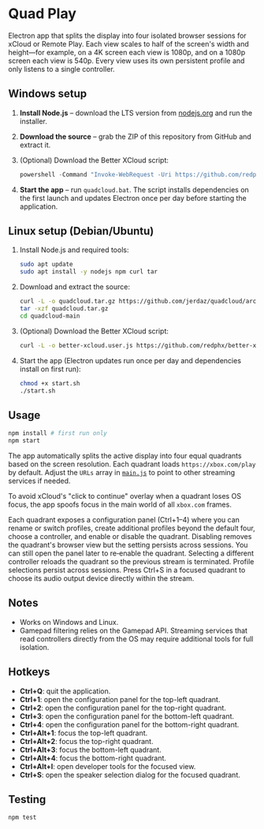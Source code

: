 # Quad Play

Electron app that splits the display into four isolated browser sessions for xCloud or Remote Play. Each view scales to half of the screen's width and height—for example, on a 4K screen each view is 1080p, and on a 1080p screen each view is 540p. Every view uses its own persistent profile and only listens to a single controller.

## Windows setup

1. **Install Node.js** – download the LTS version from [nodejs.org](https://nodejs.org) and run the installer.
2. **Download the source** – grab the ZIP of this repository from GitHub and extract it.
3. (Optional) Download the Better XCloud script:

   ```powershell
   powershell -Command "Invoke-WebRequest -Uri https://github.com/redphx/better-xcloud/releases/latest/download/better-xcloud.user.js -OutFile better-xcloud.user.js"
   ```

4. **Start the app** – run `quadcloud.bat`. The script installs dependencies on the first launch and updates Electron once per day before starting the application.

## Linux setup (Debian/Ubuntu)

1. Install Node.js and required tools:

   ```bash
   sudo apt update
   sudo apt install -y nodejs npm curl tar
   ```

2. Download and extract the source:

   ```bash
   curl -L -o quadcloud.tar.gz https://github.com/jerdaz/quadcloud/archive/refs/heads/main.tar.gz
   tar -xzf quadcloud.tar.gz
   cd quadcloud-main
   ```

3. (Optional) Download the Better XCloud script:

   ```bash
   curl -L -o better-xcloud.user.js https://github.com/redphx/better-xcloud/releases/latest/download/better-xcloud.user.js
   ```

4. Start the app (Electron updates run once per day and dependencies install on first run):

   ```bash
   chmod +x start.sh
   ./start.sh
   ```
## Usage

```bash
npm install # first run only
npm start
```


The app automatically splits the active display into four equal quadrants based on the screen resolution. Each quadrant loads `https://xbox.com/play` by default. Adjust the `URLs` array in [`main.js`](main.js) to point to other streaming services if needed.

To avoid xCloud's "click to continue" overlay when a quadrant loses OS focus, the app spoofs focus in the main world of all `xbox.com` frames.

Each quadrant exposes a configuration panel (Ctrl+1–4) where you can rename or switch profiles, create additional profiles beyond the default four, choose a controller, and enable or disable the quadrant. Disabling removes the quadrant's browser view but the setting persists across sessions. You can still open the panel later to re‑enable the quadrant. Selecting a different controller reloads the quadrant so the previous stream is terminated. Profile selections persist across sessions. Press Ctrl+S in a focused quadrant to choose its audio output device directly within the stream.

## Notes

- Works on Windows and Linux.
- Gamepad filtering relies on the Gamepad API. Streaming services that read controllers directly from the OS may require additional tools for full isolation.

## Hotkeys

- **Ctrl+Q**: quit the application.
- **Ctrl+1**: open the configuration panel for the top-left quadrant.
- **Ctrl+2**: open the configuration panel for the top-right quadrant.
- **Ctrl+3**: open the configuration panel for the bottom-left quadrant.
- **Ctrl+4**: open the configuration panel for the bottom-right quadrant.
- **Ctrl+Alt+1**: focus the top-left quadrant.
- **Ctrl+Alt+2**: focus the top-right quadrant.
- **Ctrl+Alt+3**: focus the bottom-left quadrant.
- **Ctrl+Alt+4**: focus the bottom-right quadrant.
- **Ctrl+Alt+I**: open developer tools for the focused view.
- **Ctrl+S**: open the speaker selection dialog for the focused quadrant.

## Testing

```bash
npm test
```

